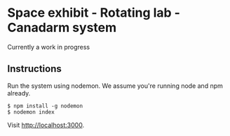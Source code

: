 # Space exhibit - Rotating lab - Canadarm system

Currently a work in progress

## Instructions
Run the system using nodemon. We assume you're running node and npm already.

    $ npm install -g nodemon
    $ nodemon index

Visit [http://localhost:3000](http://localhost:3000).
